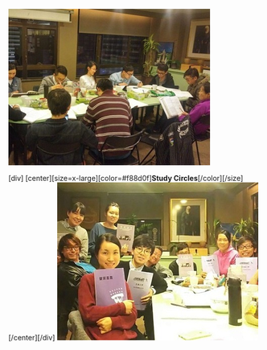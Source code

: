 
![](study3.jpg)

[div]
[center][size=x-large][color=#f88d0f]**​Study Circles**[/color][/size]
[/center][/div]
![](study4.jpg)
